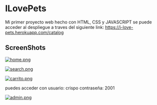 # ILovePets

Mi primer proyecto web hecho con HTML, CSS y JAVASCRIPT se puede acceder al despliegue a traves del siguiente link: https://i-love-pets.herokuapp.com/catalog

## ScreenShots

[![home.png](https://i.postimg.cc/50835dK2/home.png)](https://postimg.cc/34Jm76Hs)

[![search.png](https://i.postimg.cc/6qwhYjFL/search.png)](https://postimg.cc/7Gs7LVHf)

[![carrito.png](https://i.postimg.cc/MGC5jKDL/carrito.png)](https://postimg.cc/Z9LpGmXP)

puedes acceder con 
usuario: crispo 
contraseña: 2001

[![admin.png](https://i.postimg.cc/SK2VszW8/admin.png)](https://postimg.cc/xkQLp8pT)
